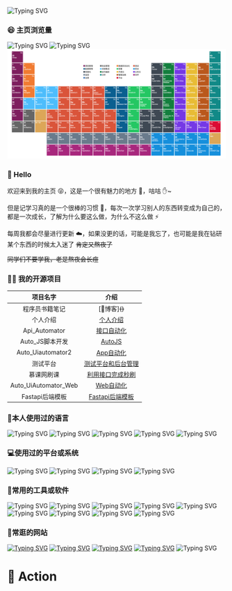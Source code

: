 
![Typing SVG](https://cdn.jsdelivr.net/gh/goldstine/MyImages/typing.svg)

### 😆 主页浏览量

![Typing SVG](https://count.getloli.com/get/@ranyong1997.github.readme)
![Typing SVG](https://raw.githubusercontent.com/ranyong1997/ranyong1997/main/assets/github-contribution-grid-snake.svg)
![Typing SVG](https://raw.githubusercontent.com/ranyong1997/image_collect/main/img/20211115230555.png)

### 🙋 Hello

欢迎来到我的主页 😝，这是一个很有魅力的地方 🙌，咕咕 ✋~

但是记学习真的是一个很棒的习惯 💪，每次一次学习别人的东西转变成为自己的，都是一次成长，了解为什么要这么做，为什么不这么做 ⚡

每周我都会尽量进行更新 ☁️，如果没更的话，可能是我忘了，也可能是我在钻研某个东西的时候太入迷了 ~~肯定又熬夜了~~

~~同学们不要学我，老是熬夜会长痘~~

### 👨‍💻 我的开源项目

|  项目名字 | 介绍 |
|  :----:  | :----:  |
| 程序员书籍笔记 | [🌸博客]~~()~~ |
| 个人介绍 | [个人介绍]() |
| Api_Automator | [接口自动化]() |
| Auto_JS脚本开发 | [AutoJS]() |
| Auto_Uiautomator2 | [App自动化]() |
| 测试平台 | [测试平台和后台管理]() |
| 慕课网刷课 | [利用接口完成秒刷]() |
| Auto_UiAutomator_Web | [Web自动化]() |
| Fastapi后端模板 | [Fastapi后端模板]() |

### 🧐本人使用过的语言

![Typing SVG](https://img.shields.io/badge/mysql-%2300f.svg?style=flat-square&logo=mysql&logoColor=white)
![Typing SVG](https://img.shields.io/badge/shell_script-%4285F4.svg?style=style=flat-square&logo=gnu-bash&logoColor=white)
![Typing SVG](https://img.shields.io/badge/-Docker-FCC624?style=flat-square&logo=docker)
![Typing SVG](https://img.shields.io/badge/-Python-pink?style=flat-square&logo=Python)
![Typing SVG](https://img.shields.io/badge/-Vue.js-3f745c?style=flat-square&logo=Vue.js)

### 💻使用过的平台或系统

![Typing SVG](https://img.shields.io/badge/Android--0?style=social&logo=Android&logoColor=3DDC84)
![Typing SVG](https://img.shields.io/badge/Windows10--0?style=social&logo=Windows&logoColor=0078D6)
![Typing SVG](https://img.shields.io/badge/Centos7--0?style=social&logo=Centos&logoColor=262577)
![Typing SVG](https://img.shields.io/badge/MacOS--0?style=social&logo=MacOs&logoColor=00979D)

### 🔧常用的工具或软件

![Typing SVG](https://img.shields.io/badge/PyCharm-Python开发-21d789?style=flat-square&logo=PyCharm&labelColor=ffffff&logoColor=000000)
![Typing SVG](https://img.shields.io/badge/VsCode-软件开发-007ACC?style=flat-square&logo=Visual%20Studio%20Code&labelColor=ffffff&logoColor=007ACC)
![Typing SVG](https://img.shields.io/badge/MySQL-结构型数据库-4479A1?style=flat-square&logo=MySQL&labelColor=ffffff&logoColor=4479A1)
![Typing SVG](https://img.shields.io/badge/MongoDB-文档型数据库-47A248?style=flat-square&logo=MongoDB&labelColor=ffffff&logoColor=47A248)
![Typing SVG](https://img.shields.io/badge/Chrome-浏览器-4285F4?style=flat-square&logo=Google%20Chrome&labelColor=ffffff&logoColor=4285F4)
![Typing SVG](https://img.shields.io/badge/Edge-浏览器-0078D7?style=flat-square&logo=Microsoft%20Edge&labelColor=ffffff&logoColor=0078D7)
![Typing SVG](https://img.shields.io/badge/Premiere-视频剪辑-9999FF?style=flat-square&logo=Adobe%20Premiere%20Pro&labelColor=ffffff&logoColor=9999FF)
![Typing SVG](https://img.shields.io/badge/Photoshop-P图工具-31A8FF?style=flat-square&logo=Adobe%20Photoshop&labelColor=ffffff&logoColor=31A8FF)
![Typing SVG](https://img.shields.io/badge/Steam-悠闲娱乐-000000?style=flat-square&logo=Steam&labelColor=ffffff&logoColor=000000)

###  🔗常逛的网站

[![Typing SVG](https://img.shields.io/badge/Bilibili-B%E7%AB%99%E5%A4%A7%E5%AD%A6-00A1D6?style=for-the-badge&logo=Bilibili&labelColor=ffffff)](https://www.bilibili.com/)
[![Typing SVG](https://img.shields.io/badge/GitHub-程序员交友平台-181717?style=for-the-badge&logo=GitHub&logoColor=181717&labelColor=ffffff)](https://github.com/)
[![Typing SVG](https://img.shields.io/badge/知乎-大型装逼社区-0084FF?style=for-the-badge&logo=ZhiHu&logoColor=0084FF&labelColor=ffffff)](https://www.zhihu.com/)
[![Typing SVG](https://img.shields.io/badge/%E6%8E%98%E9%87%91-%E6%8A%80%E6%9C%AF%E5%AE%A2-0084FF?style=for-the-badge&logo=Juejin&logoColor=0084FF&labelColor=ffffff)](https://www.zhihu.com/)
![Typing SVG](https://cdn.jsdelivr.net/gh/ranyong1997/image_collect@main/img/202211171438831.jpg)

# 🚀 Action